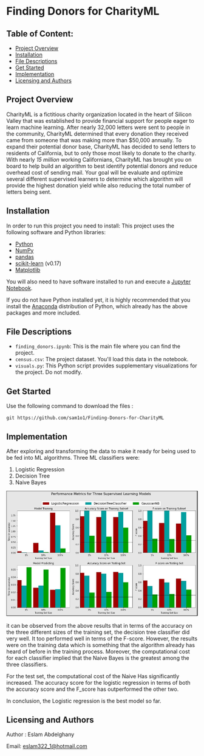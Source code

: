 # Finding Donors for CharityML
## Table of Content:

 - [Project Overview](#overview)
 -  [Installation](#installation)
 - [File Descriptions](#files)
 - [Get Started](#get_start)
 - [Implementation](#finding)
 - [Licensing  and Authors](#L&A)
  
<a name="overview"></a>
## Project Overview 
CharityML is a fictitious charity organization located in the heart of Silicon Valley that was established to provide financial support for people eager to learn machine learning. After nearly 32,000 letters were sent to people in the community, CharityML determined that every donation they received came from someone that was making more than $50,000 annually. To expand their potential donor base, CharityML has decided to send letters to residents of California, but to only those most likely to donate to the charity. With nearly _15 million_ working Californians, CharityML has brought you on board to help build an algorithm to best identify potential donors and reduce overhead cost of sending mail. Your goal will be evaluate and optimize several different supervised learners to determine which algorithm will provide the highest donation yield while also reducing the total number of letters being sent. 
<a name="installation"></a>
## Installation
In order to run this project you need to install:
This project uses the following software and Python libraries:

-   [Python](https://www.python.org/downloads/release/python-364/)
-   [NumPy](http://www.numpy.org/)
-   [pandas](http://pandas.pydata.org/)
-   [scikit-learn](http://scikit-learn.org/0.17/install.html)  (v0.17)
-   [Matplotlib](http://matplotlib.org/)

You will also need to have software installed to run and execute a  [Jupyter Notebook](http://ipython.org/notebook.html).

If you do not have Python installed yet, it is highly recommended that you install the  [Anaconda](http://continuum.io/downloads)  distribution of Python, which already has the above packages and more included.

<a name="files"></a>
## File Descriptions
* `finding_donors.ipynb`: This is the main file where you can find  the project.
* `census.csv`: The project dataset. You'll load this data in the notebook.
* `visuals.py`: This Python script provides supplementary visualizations for the project. Do not modify.
 ## Get Started
 <a name="get_start"></a>
Use the following command to download the files : 

    git https://github.com/sam1o1/Finding-Donors-for-CharityML

<a name="finding"></a>
## Implementation 
After exploring and transforming the data to make it ready for being used to be fed into ML algorithms. Three ML classifiers were:

 1. Logistic Regression 
 2. Decision Tree
 3. Naive Bayes 

![image](https://github.com/sam1o1/Finding-Donors-for-CharityML/blob/main/Finding%20Donors%20For%20CharityML/Visuals/results.jpg?raw=true)

it can be observed from the above results that in terms of the accuracy on the three different sizes of the training set, the decision tree classifier did very well. It too performed well in terms of the F-score. However, the results were on the training data which is something that the algorithm already has heard of before in the training process. Moreover, the computational cost for each classifier implied that the Naive Bayes is the greatest among the three classifiers.

For the test set, the computational cost of the Naive Has significantly increased. The accuracy score for the logistic regression in terms of both the accuracy score and the F_score has outperformed the other two.

In conclusion, the Logistic regression is the best model so far.

<a name="L&A"></a>
## Licensing  and Authors
Author : Eslam Abdelghany

Email: eslam322_1@hotmail.com

